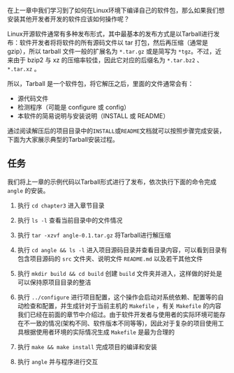 在上一章中我们学习到了如何在Linux环境下编译自己的软件包，那么如果我们想安装其他开发者开发的软件应该如何操作呢？

Linux开源软件通常有多种发布形式，其中最基本的发布方式是以Tarball进行发布：软件开发者将将软件的所有源码文件以 tar 打包，然后再压缩（通常是 gzip），所以 tarball 文件一般的扩展名为 `*.tar.gz` 或是简写为 `*tgz`。不过，近来由于 bzip2 与 xz 的压缩率较佳，因此它对应的后缀名为 `*.tar.bz2` 、`*.tar.xz` 。

所以，Tarball 是一个软件包，将它解压之后，里面的文件通常会有：

- 源代码文件
- 检测程序（可能是 configure 或 config）
- 本软件的简易说明与安装说明（INSTALL 或 README）

通过阅读解压后的项目目录中的`INSTALL`或`README`文档就可以按照步骤完成安装，下面为大家展示典型的Tarball安装过程。


## 任务

我们将上一章的示例代码以Tarball形式进行了发布，依次执行下面的命令完成 `angle` 的安装。

1. 执行 `cd chapter3` 进入章节目录

2. 执行 `ls -l` 查看当前目录中的文件情况

3. 执行 `tar -xzvf angle-0.1.tar.gz` 将Tarball进行解压缩

4. 执行 `cd angle && ls -l` 进入项目源码目录并查看目录内容，可以看到目录有包含项目源码的 `src` 文件夹、说明文件 `README.md` 以及若干其他文件

5. 执行 `mkdir build && cd build` 创建 `build` 文件夹并进入，这样做的好处是可以保持原项目目录的整洁

6. 执行 `../configure` 进行项目配置，这个操作会启动对系统依赖、配置等的自动检查和配置，并生成针对于当前主机的 `Makefile` ，有关 `Makefile` 的内容我们已经在前面的章节中介绍过。由于软件开发者与使用者的实际环境可能存在不一致的情况(架构不同、软件版本不同等等)，因此对于复杂的项目使用工具根据使用者环境的实际情况生成 `Makefile` 是最为合理的

7. 执行 `make && make install` 完成项目的编译和安装

8. 执行 `angle` 并与程序进行交互